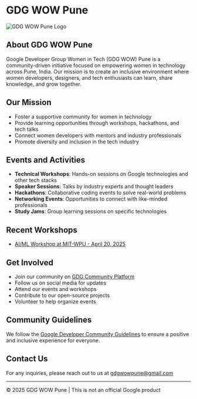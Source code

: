 # GDG WOW Pune

![GDG WOW Pune Logo](https://www.gdg.community.dev/assets/logo.svg)

## About GDG WOW Pune

Google Developer Group Women in Tech (GDG WOW) Pune is a community-driven initiative focused on empowering women in technology across Pune, India. Our mission is to create an inclusive environment where women developers, designers, and tech enthusiasts can learn, share knowledge, and grow together.

## Our Mission

- Foster a supportive community for women in technology
- Provide learning opportunities through workshops, hackathons, and tech talks
- Connect women developers with mentors and industry professionals
- Promote diversity and inclusion in the tech industry

## Events and Activities

- **Technical Workshops**: Hands-on sessions on Google technologies and other tech stacks
- **Speaker Sessions**: Talks by industry experts and thought leaders
- **Hackathons**: Collaborative coding events to solve real-world problems
- **Networking Events**: Opportunities to connect with like-minded professionals
- **Study Jams**: Group learning sessions on specific technologies

## Recent Workshops

- [AI/ML Workshop at MIT-WPU - April 20, 2025](./workshops/ai_ml_workshop_2025_04_20.md)

## Get Involved

- Join our community on [GDG Community Platform](https://gdg.community.dev/)
- Follow us on social media for updates
- Attend our events and workshops
- Contribute to our open-source projects
- Volunteer to help organize events

## Community Guidelines

We follow the [Google Developer Community Guidelines](https://developers.google.com/community-guidelines) to ensure a positive and inclusive experience for everyone.

## Contact Us

For any inquiries, please reach out to us at [gdgwowpune@gmail.com](mailto:gdgwowpune@gmail.com)

---

© 2025 GDG WOW Pune | This is not an official Google product